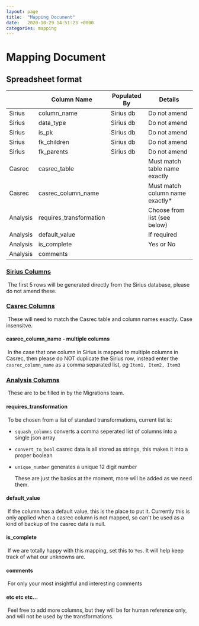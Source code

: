 ```yaml
---
layout: page
title:  "Mapping Document"
date:   2020-10-29 14:51:23 +0000
categories: mapping
---
```


Mapping Document
==================


Spreadsheet format
------------------

|          | Column Name             | Populated By | Details                         |
| -------- | ----------------------- | ------------ | ------------------------------- |
| Sirius   | column_name             | Sirius db    | Do not amend                    |
| Sirius   | data_type               | Sirius db    | Do not amend                    |
| Sirius   | is_pk                   | Sirius db    | Do not amend                    |
| Sirius   | fk_children             | Sirius db    | Do not amend                    |
| Sirius   | fk_parents              | Sirius db    | Do not amend                    |
| Casrec   | casrec_table            |              | Must match table name exactly   |
| Casrec   | casrec_column_name      |              | Must match column name exactly* |
| Analysis | requires_transformation |              | Choose from list (see below)    |
| Analysis | default_value           |              | If required                     |
| Analysis | is_complete             |              | Yes or No                       |
| Analysis | comments                |              |                                 |



### <u>Sirius Columns</u>

​	The first 5 rows will be generated directly from the Sirius database, please do not amend these.

### <u>Casrec Columns</u>

​	These will need to match the Casrec table and column names exactly. Case insensitve.

#### casrec_column_name - multiple columns

​	In the case that one column in Sirius is mapped to multiple columns in Casrec, then please do NOT duplicate the Sirius row, instead enter the `casrec_column_name` as a comma separated list, eg `Item1, Item2, Item3`

### <u>Analysis Columns</u>

​	These are to be filled in by the Migrations team.

#### requires_transformation

​	To be chosen from a list of standard transformations, current list is:

* `squash_columns`  converts a comma seperated list of columns into a single json array

* `convert_to_bool` casrec data is all stored as strings, this makes it into a proper boolean

* `unique_number` generates a unique 12 digit number

  These are just the basics at the moment, more will be added as we need them.

#### default_value

​	If the column has a default value, this is the place to put it. Currently this is only applied when a casrec column is not mapped, so can't be used as a kind of backup of the casrec data is null. 

#### is_complete

​	If we are totally happy with this mapping, set this to `Yes`. It will help keep track of what our unknowns are.

#### comments

​	For only your most insightful and interesting comments

#### etc etc etc...

​	Feel free to add more columns, but they will be for human reference only, and will not be used by the transformations.